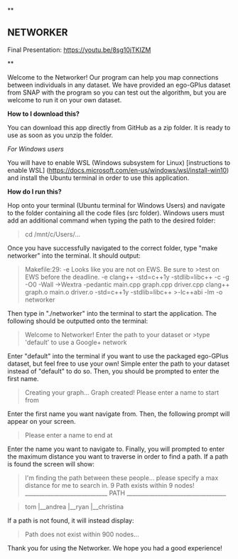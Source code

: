 **

## NETWORKER

Final Presentation: https://youtu.be/8sg10jTKIZM

**

Welcome to the Networker! Our program can help you map connections between individuals in any dataset. We have provided an ego-GPlus dataset from SNAP with the program so you can test out the algorithm, but you are welcome to run it on your own dataset.

**How to I download this?**

You can download this app directly from GitHub as a zip folder. It is ready to use as soon as you unzip the folder.

*For Windows users*

You will have to enable WSL (Windows subsystem for Linux)  [instructions to enable WSL] (https://docs.microsoft.com/en-us/windows/wsl/install-win10) and install the Ubuntu terminal in order to use this application.

**How do I run this?**

Hop onto your terminal (Ubuntu terminal for Windows Users) and navigate to the folder containing all the code files (src folder).
Windows users must add an additional command when typing the path to the desired folder:

> cd /mnt/c/Users/...

Once you have successfully navigated to the correct folder, type "make networker" into the terminal. It should output:

>Makefile:29: -e  Looks like you are not on EWS. Be sure to >test on EWS before the deadline. -e
>clang++  -std=c++1y -stdlib=libc++ -c -g -O0 -Wall ->Wextra -pedantic main.cpp graph.cpp driver.cpp
>clang++ graph.o main.o driver.o -std=c++1y -stdlib=libc++ >-lc++abi -lm -o networker

Then type in "./networker" into the terminal to start the application. The following should be outputted onto the terminal:

>Welcome to Networker! Enter the path to your dataset or >type 'default' to use a Google+ network

Enter "default" into the terminal if you want to use the packaged ego-GPlus dataset, but feel free to use your own! Simple enter the path to your dataset instead of "default" to do so. Then, you should be prompted to enter the first name.

>Creating your graph...
>Graph created!
>Please enter a name to start from

Enter the first name you want navigate from. Then, the following prompt will appear on your screen.

>Please enter a name to end at

Enter the name you want to navigate to. Finally, you will prompted to enter the maximum distance you want to traverse in order to find a path. If a path is found the screen will show:

>I'm finding the path between these people... please specify a max distance for me to search in.
9
Path exists within 9 nodes!
>_____________________________ PATH ___________________________________

>tom
> |__andrea
>     |__ryan
>         |__christina

If a path is not found, it will instead display:

>Path does not exist within 900 nodes...

Thank you for using the Networker. We hope you had a good experience!
